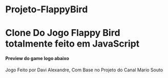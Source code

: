 # Projeto-FlappyBird

<h1>Clone Do Jogo Flappy Bird totalmente feito em JavaScript</h1>

<h4>Preview do game logo abaixo</h4>

<link href="https://flappybird-risadinha.netlify.app/" Flappy Bird Game>

<footer>Jogo Feito por Davi Alexandre, Com Base no Projeto do Canal Mario Souto</footer>
